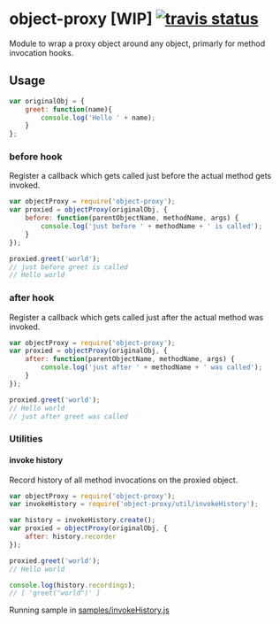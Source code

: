 # object-proxy [WIP] [![travis status](https://api.travis-ci.org/finn-no/object-proxy-js.png)](http://travis-ci.org/finn-no/object-proxy-js)

Module to wrap a proxy object around any object, primarly for method invocation hooks.

## Usage

```js
var originalObj = {
    greet: function(name){
        console.log('Hello ' + name);
    }
};
```

### before hook

Register a callback which gets called just before the actual method gets invoked.

```js
var objectProxy = require('object-proxy');
var proxied = objectProxy(originalObj, {
    before: function(parentObjectName, methodName, args) {
        console.log('just before ' + methodName + ' is called');
    }
});

proxied.greet('world');
// just before greet is called
// Hello world
```

### after hook

Register a callback which gets called just after the actual method was invoked.

```js
var objectProxy = require('object-proxy');
var proxied = objectProxy(originalObj, {
    after: function(parentObjectName, methodName, args) {
        console.log('just after ' + methodName + ' was called');
    }
});

proxied.greet('world');
// Hello world
// just after greet was called
```

### Utilities

#### invoke history

Record history of all method invocations on the proxied object.

```js
var objectProxy = require('object-proxy');
var invokeHistory = require('object-proxy/util/invokeHistory');

var history = invokeHistory.create();
var proxied = objectProxy(originalObj, {
    after: history.recorder
});

proxied.greet('world');
// Hello world

console.log(history.recordings);
// [ 'greet("world")' ]
```

Running sample in [samples/invokeHistory.js](./samples/invokeHistory.js)
